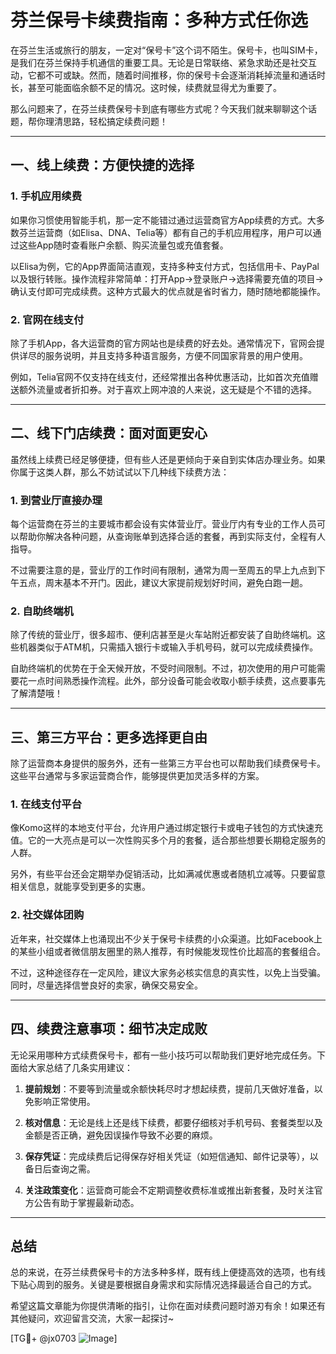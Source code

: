# 芬兰保号卡续费指南：多种方式任你选

在芬兰生活或旅行的朋友，一定对“保号卡”这个词不陌生。保号卡，也叫SIM卡，是我们在芬兰保持手机通信的重要工具。无论是日常联络、紧急求助还是社交互动，它都不可或缺。然而，随着时间推移，你的保号卡会逐渐消耗掉流量和通话时长，甚至可能面临余额不足的情况。这时候，续费就显得尤为重要了。

那么问题来了，在芬兰续费保号卡到底有哪些方式呢？今天我们就来聊聊这个话题，帮你理清思路，轻松搞定续费问题！

---

## 一、线上续费：方便快捷的选择

### 1. 手机应用续费
如果你习惯使用智能手机，那一定不能错过通过运营商官方App续费的方式。大多数芬兰运营商（如Elisa、DNA、Telia等）都有自己的手机应用程序，用户可以通过这些App随时查看账户余额、购买流量包或充值套餐。

以Elisa为例，它的App界面简洁直观，支持多种支付方式，包括信用卡、PayPal以及银行转账。操作流程非常简单：打开App→登录账户→选择需要充值的项目→确认支付即可完成续费。这种方式最大的优点就是省时省力，随时随地都能操作。

### 2. 官网在线支付
除了手机App，各大运营商的官方网站也是续费的好去处。通常情况下，官网会提供详尽的服务说明，并且支持多种语言服务，方便不同国家背景的用户使用。

例如，Telia官网不仅支持在线支付，还经常推出各种优惠活动，比如首次充值赠送额外流量或者折扣券。对于喜欢上网冲浪的人来说，这无疑是个不错的选择。

---

## 二、线下门店续费：面对面更安心

虽然线上续费已经足够便捷，但有些人还是更倾向于亲自到实体店办理业务。如果你属于这类人群，那么不妨试试以下几种线下续费方法：

### 1. 到营业厅直接办理
每个运营商在芬兰的主要城市都会设有实体营业厅。营业厅内有专业的工作人员可以帮助你解决各种问题，从查询账单到选择合适的套餐，再到实际支付，全程有人指导。

不过需要注意的是，营业厅的工作时间有限制，通常为周一至周五的早上九点到下午五点，周末基本不开门。因此，建议大家提前规划好时间，避免白跑一趟。

### 2. 自助终端机
除了传统的营业厅，很多超市、便利店甚至是火车站附近都安装了自助终端机。这些机器类似于ATM机，只需插入银行卡或输入手机号码，就可以完成续费操作。

自助终端机的优势在于全天候开放，不受时间限制。不过，初次使用的用户可能需要花一点时间熟悉操作流程。此外，部分设备可能会收取小额手续费，这点要事先了解清楚哦！

---

## 三、第三方平台：更多选择更自由

除了运营商本身提供的服务外，还有一些第三方平台也可以帮助我们续费保号卡。这些平台通常与多家运营商合作，能够提供更加灵活多样的方案。

### 1. 在线支付平台
像Komo这样的本地支付平台，允许用户通过绑定银行卡或电子钱包的方式快速充值。它的一大亮点是可以一次性购买多个月的套餐，适合那些想要长期稳定服务的人群。

另外，有些平台还会定期举办促销活动，比如满减优惠或者随机立减等。只要留意相关信息，就能享受到更多的实惠。

### 2. 社交媒体团购
近年来，社交媒体上也涌现出不少关于保号卡续费的小众渠道。比如Facebook上的某些小组或者微信朋友圈里的熟人推荐，有时候能发现性价比超高的套餐组合。

不过，这种途径存在一定风险，建议大家务必核实信息的真实性，以免上当受骗。同时，尽量选择信誉良好的卖家，确保交易安全。

---

## 四、续费注意事项：细节决定成败

无论采用哪种方式续费保号卡，都有一些小技巧可以帮助我们更好地完成任务。下面给大家总结了几条实用建议：

1. **提前规划**：不要等到流量或余额快耗尽时才想起续费，提前几天做好准备，以免影响正常使用。
   
2. **核对信息**：无论是线上还是线下续费，都要仔细核对手机号码、套餐类型以及金额是否正确，避免因误操作导致不必要的麻烦。

3. **保存凭证**：完成续费后记得保存好相关凭证（如短信通知、邮件记录等），以备日后查询之需。

4. **关注政策变化**：运营商可能会不定期调整收费标准或推出新套餐，及时关注官方公告有助于掌握最新动态。

---

## 总结

总的来说，在芬兰续费保号卡的方法多种多样，既有线上便捷高效的选项，也有线下贴心周到的服务。关键是要根据自身需求和实际情况选择最适合自己的方式。

希望这篇文章能为你提供清晰的指引，让你在面对续费问题时游刃有余！如果还有其他疑问，欢迎留言交流，大家一起探讨~

[TG💪+ @jx0703 ![Image](https://github.com/user-attachments/assets/dbca1d08-cadb-493c-b0ec-ad6f7a83f270)]